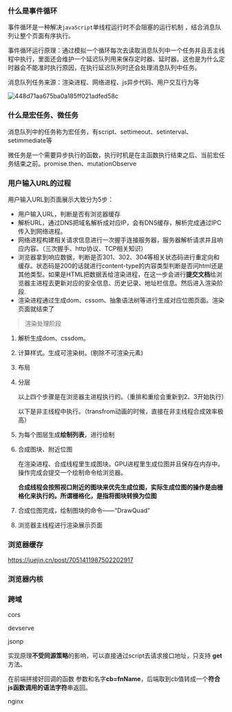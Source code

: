 ### 什么是事件循环

事件循环是一种解决`javaScript`单线程运行时不会阻塞的运行机制 ，结合消息队列让整个页面有序执行。

事件循环运行原理：通过模拟一个循环每次去读取消息队列中一个任务并且丢主线程中执行，里面还会维护一个延迟队列用来保存定时器、延时器。这也是为什么定时器会不能准时执行原因，在执行延迟队列时还会处理消息队列中任务。

消息队列任务来源：渲染进程、网络进程、js异步代码、用户交互行为等

![448d71aa675ba0a185ff021adfed58c](E:\桌面\面试\2022.02.11\images\448d71aa675ba0a185ff021adfed58c.png)

### 什么是宏任务、微任务

消息队列中的任务称为宏任务，有script、settimeout、setinterval、setimmediate等

微任务是一个需要异步执行的函数，执行时机是在主函数执行结束之后、当前宏任务结束之前。promise.then、mutationObserve

### 用户输入URL的过程

用户输入URL到页面展示大致分为5步：

* 用户输入URL，判断是否有浏览器缓存
* 解析URL，通过DNS把域名解析成对应IP，会有DNS缓存，解析完成通过IPC传入到网络进程。
* 网络进程构建相关请求信息进行一次握手连接服务器，服务器解析请求并且响应内容。（三次握手、http协议、TCP相关知识）
* 浏览器拿到响应数据，判断是否301、302、304等相关状态码进行重定向和缓存。状态码是200的话就进行content-type的内容类型判断是否问html还是其他类型。如果是HTML把数据丢给渲染进程，在这一步会进行**提交文档**给浏览器主进程去更新对应的安全信息、历史记录、地址栏信息。然后进入渲染阶段.
* 渲染进程通过生成dom、cssom、抽象语法树等进行生成对应位图页面。渲染页面就结束了

> 渲染处理阶段

1. 解析生成dom、cssdom。

2. 计算样式。生成可渲染树。(剔除不可渲染元素)

3. 布局

4. 分层

   以上四个步骤是在浏览器主进程执行的。（重排和重绘会重新到2、3开始执行）

   以下是非主线程中执行。（transfrom动画的时候，直接在非主线程合成效率极高）

5. 为每个图层生成**绘制列表**，进行绘制

6. 合成图块、附近位图

   在渲染进程、合成线程里生成图块。GPU进程里生成位图并且保存在内存中。操作完成会提交一个绘制命令给浏览器。

   **合成线程会按照视口附近的图块来优先生成位图，实际生成位图的操作是由栅格化来执行的。所谓栅格化，是指将图块转换为位图**

7. 合成位图完成，绘制图块的命令——“DrawQuad”

8. 浏览器主线程进行渲染展示页面

### 浏览器缓存

https://juejin.cn/post/7051411987502202917

### 浏览器内核

### 跨域

cors

devserve

jsonp

实现原理**不受同源策略**的影响，可以直接通过script去请求接口地址，只支持 **get** 方法。

在前端拼接好回调的函数 参数和名字**cb=fnName**，后端取到cb值转成一个**符合js函数调用的语法字符**串返回。

nginx

